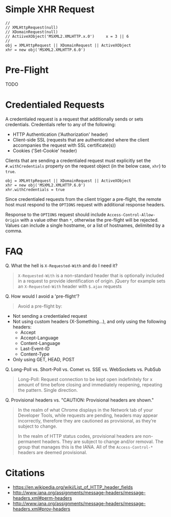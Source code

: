 Simple XHR Request
===

```
//
// XMLHttpRequest(null)
// XDomainRequest(null)
// ActiiveXObject('MSXML2.XMLHTTP.x.0')     x = 3 || 6
//
obj = XMLHttpRequest || XDomainRequest || ActiveXObject
xhr = new obj('MSXML2.XMLHTTP.6.0')
```

Pre-Flight
===

TODO

Credentialed Requests
===

A credentialed request is a request that additionally sends or sets credentials. Credentials refer to any of the following:

* HTTP Authentication ('Authorization' header)
* Client-side SSL (requests that are authenticated where the client accompanies the request with SSL certificate(s))
* Cookies ('Set-Cookie' header)

Clients that are sending a credentialed request must explicitly set the `#.withCredentials` property on the request object (in the below case, `xhr`) to `true`.

```
obj = XMLHttpRequest || XDomainRequest || ActiveXObject
xhr = new obj('MSXML2.XMLHTTP.6.0')
xhr.withCredentials = true
```

Since credentialed requests from the client trigger a pre-flight, the remote host must respond to the `OPTIONS` request with additional response headers.

Response to the `OPTIONS` request should include `Access-Control-Allow-Origin` with a value other than `*`, otherwise the pre-flight will be rejected. Values can include a single hostname, or a list of hostnames, delimited by a comma.


FAQ
===

Q. What the hell is `X-Requested-With` and do I need it?
> `X-Requested-With` is a non-standard header that is optionally included in a request to provide identification of origin. jQuery for example sets an `X-Requested-With` header with `$.ajax` requests

Q. How would I avoid a 'pre-flight'?

> Avoid a pre-flight by:

* Not sending a credentialed request
* Not using custom headers (X-Something...), and only using the following headers:
  * Accept
  * Accept-Language
  * Content-Language
  * Last-Event-ID
  * Content-Type
* Only using GET, HEAD, POST

Q. Long-Poll vs. Short-Poll vs. Comet vs. SSE vs. WebSockets vs. PubSub
> Long-Poll: Request connection to be kept open indefinitely for x amount of time before closing and immediately reopening, repeating the pattern. Single direction.

Q. Provisional headers vs. "CAUTION: Provisional headers are shown."
> In the realm of what Chrome displays in the Network tab of your Developer Tools, while requests are pending, headers may appear incorrectly, therefore they are cautioned as provisional, as they’re subject to change.
>
> In the realm of HTTP status codes, provisional headers are non-permanent headers. They are subject to change and/or removal. The group that manages this is the IANA. All of the `Access-Control-*` headers are deemed provisional.


Citations
===

* https://en.wikipedia.org/wiki/List_of_HTTP_header_fields
* http://www.iana.org/assignments/message-headers/message-headers.xml#perm-headers
* http://www.iana.org/assignments/message-headers/message-headers.xml#prov-headers
